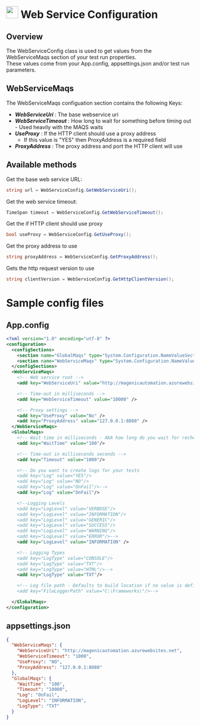 # <img src="resources/maqslogo.ico" height="32" width="32"> Web Service Configuration

## Overview
The WebServiceConfig class is used to get values from the WebServiceMaqs section of your test run properties.
<br>These values come from your App.config, appsettings.json and/or test run parameters.

## WebServiceMaqs
The WebServiceMaqs configuation section contains the following Keys:
* ***WebServiceUri*** : The base webservice uri
* ***WebServiceTimeout*** : How long to wait for something before timing out - Used heavily with the MAQS waits
* ***UseProxy*** : If the HTTP client should use a proxy address
    * If this value is "YES" then ProxyAddress is a required field
* ***ProxyAddress*** : The proxy address and port the HTTP client will use

## Available methods
Get the base web service URL:
```csharp
string url = WebServiceConfig.GetWebServiceUri();
```

Get the web service timeout:
```csharp
TimeSpan timeout = WebServiceConfig.GetWebServiceTimeout();
```

Get the if HTTP client should use proxy
```csharp
bool useProxy = WebServiceConfig.GetUseProxy();
```

Get the proxy address to use
```csharp
string proxyAddress = WebServiceConfig.GetProxyAddress();
```

Gets the http request version to use
```csharp
string clientVersion = WebServiceConfig.GetHttpClientVersion();
```

# Sample config files
## App.config
```xml
<?xml version="1.0" encoding="utf-8" ?>
<configuration>
  <configSections>
    <section name="GlobalMaqs" type="System.Configuration.NameValueSectionHandler"/>
    <section name="WebServiceMaqs" type="System.Configuration.NameValueSectionHandler"/>
  </configSections>
  <WebServiceMaqs>
    <!-- Web service root -->
    <add key="WebServiceUri" value="http://magenicautomation.azurewebsites.net" />

    <!-- Time-out in milliseconds -->
    <add key="WebServiceTimeout" value="10000" />

    <!-- Proxy settings -->
    <add key="UseProxy" value="No" />
    <add key="ProxyAddress" value="127.0.0.1:8080" />
  </WebServiceMaqs>
  <GlobalMaqs>
    <!-- Wait time in milliseconds - AKA how long do you wait for rechecking something -->
    <add key="WaitTime" value="100"/>

    <!-- Time-out in milliseconds seconds -->
    <add key="Timeout" value="1000"/>

    <!-- Do you want to create logs for your tests
    <add key="Log" value="YES"/>
    <add key="Log" value="NO"/>
    <add key="Log" value="OnFail"/>-->
    <add key="Log" value="OnFail"/>

    <!--Logging Levels
    <add key="LogLevel" value="VERBOSE"/>
    <add key="LogLevel" value="INFORMATION"/>
    <add key="LogLevel" value="GENERIC"/>
    <add key="LogLevel" value="SUCCESS"/>
    <add key="LogLevel" value="WARNING"/>
    <add key="LogLevel" value="ERROR"/>-->
    <add key="LogLevel" value="INFORMATION" />

    <!-- Logging Types
    <add key="LogType" value="CONSOLE"/>
    <add key="LogType" value="TXT"/>
    <add key="LogType" value="HTML"/>-->
    <add key="LogType" value="TXT"/>

    <!-- Log file path - Defaults to build location if no value is defined
    <add key="FileLoggerPath" value="C:\Frameworks\"/>-->

  </GlobalMaqs>
</configuration>

```
## appsettings.json
```json
{
  "WebServiceMaqs": {
    "WebServiceUri": "http://magenicautomation.azurewebsites.net",
    "WebServiceTimeout": "1000",
    "UseProxy": "NO",
    "ProxyAddress": "127.0.0.1:8080"
  },
  "GlobalMaqs": {
    "WaitTime": "100",
    "Timeout": "10000",
    "Log": "OnFail",
    "LogLevel": "INFORMATION",
    "LogType": "TXT"
  }
}
```